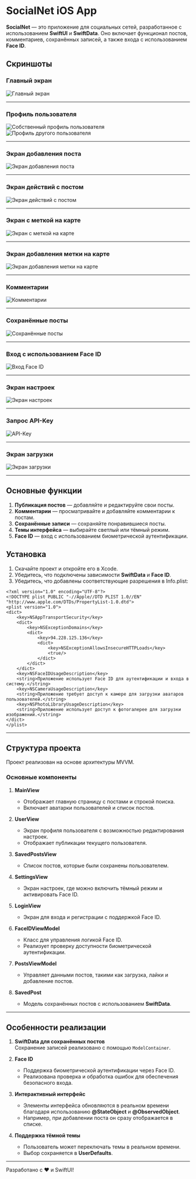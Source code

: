 # SocialNet iOS App

**SocialNet** — это приложение для социальных сетей, разработанное с использованием **SwiftUI** и **SwiftData**. Оно включает функционал постов, комментариев, сохранённых записей, а также входа с использованием **Face ID**.

## Скриншоты

### Главный экран
<img src="https://github.com/user-attachments/assets/a4d4596a-3fad-4141-a9e6-e4b1748b02f3" alt="Главный экран" style="max-height: 200px; width: auto;">

---

### Профиль пользователя
<img src="https://github.com/user-attachments/assets/89d4a6d7-73c6-4aa7-a22e-97d5e24e9060" alt="Собственный профиль пользователя" style="max-height: 200px; width: auto;">
<img src="https://github.com/user-attachments/assets/91d88419-022e-4ad0-82a7-07aa86d71073" alt="Профиль другого пользователя" style="max-height: 200px; width: auto;">

---

### Экран добавления поста
<img src="https://github.com/user-attachments/assets/2d26203a-9e70-4e9f-bc44-0a2b4ce57a06" alt="Экран добавления поста" style="max-height: 200px; width: auto;">

---

### Экран действий с постом
<img src="https://github.com/user-attachments/assets/1f7bf147-43d8-4e38-a3f6-124919ac34e4" alt="Экран действий с постом" style="max-height: 200px; width: auto;">

---

### Экран с меткой на карте
<img src="https://github.com/user-attachments/assets/a5b8c1fd-6127-4ea3-850b-3b88cc3917ee" alt="Экран с меткой на карте" style="max-height: 200px; width: auto;">

---

### Экран добавления метки на карте
<img src="https://github.com/user-attachments/assets/74360429-95f9-47d7-ab25-96a3a2b34821" alt="Экран добавления метки на карте" style="max-height: 200px; width: auto;">

---

### Комментарии
<img src="https://github.com/user-attachments/assets/b174bef1-806f-453f-9dc4-cf287b3b8982" alt="Комментарии" style="max-height: 200px; width: auto;">

---

### Сохранённые посты
<img src="https://github.com/user-attachments/assets/fb330b04-f6b8-40f0-ac1b-33a7c4c0da86" alt="Сохранённые посты" style="max-height: 200px; width: auto;">

---

### Вход с использованием Face ID
<img src="https://github.com/user-attachments/assets/8d4fafee-6ddb-4927-a18f-b4bb901adf12" alt="Вход Face ID" style="max-height: 200px; width: auto;">

---

### Экран настроек
<img src="https://github.com/user-attachments/assets/4120aace-157d-4186-bd07-6f7f621c54ed" alt="Экран настроек" style="max-height: 200px; width: auto;">

---

### Запрос API-Key
<img src="https://github.com/user-attachments/assets/e74a032a-7938-4984-af70-690ca3dacf56" alt="API-Key" style="max-height: 200px; width: auto;">

---

### Экран загрузки
<img src="https://github.com/user-attachments/assets/d0af4893-adc1-46e3-8c62-e670e6218cb5" alt="Экран загрузки" style="max-height: 200px; width: auto;">

---

## Основные функции
1. **Публикация постов** — добавляйте и редактируйте свои посты.
2. **Комментарии** — просматривайте и добавляйте комментарии к постам.
3. **Сохранённые записи** — сохраняйте понравившиеся посты.
4. **Темы интерфейса** — выбирайте светлый или тёмный режим.
5. **Face ID** — вход с использованием биометрической аутентификации.

## Установка
1. Скачайте проект и откройте его в Xcode.
2. Убедитесь, что подключены зависимости **SwiftData** и **Face ID**.
3. Убедитесь, что добавлены соответствующие разрешения в Info.plist:

```
<?xml version="1.0" encoding="UTF-8"?>
<!DOCTYPE plist PUBLIC "-//Apple//DTD PLIST 1.0//EN" "http://www.apple.com/DTDs/PropertyList-1.0.dtd">
<plist version="1.0">
<dict>
    <key>NSAppTransportSecurity</key>
    <dict>
        <key>NSExceptionDomains</key>
        <dict>
            <key>94.228.125.136</key>
            <dict>
                <key>NSExceptionAllowsInsecureHTTPLoads</key>
                <true/>
            </dict>
        </dict>
    </dict>
    <key>NSFaceIDUsageDescription</key>
    <string>Приложение использует Face ID для аутентификации и входа в систему.</string>
    <key>NSCameraUsageDescription</key>
    <string>Приложение требует доступ к камере для загрузки аватаров пользователей.</string>
    <key>NSPhotoLibraryUsageDescription</key>
    <string>Приложение использует доступ к фотогалерее для загрузки изображений.</string>
</dict>
</plist>
```

---

## Структура проекта

Проект реализован на основе архитектуры MVVM.

### Основные компоненты
1. **MainView**  
   - Отображает главную страницу с постами и строкой поиска.  
   - Включает аватарки пользователей и список постов.  

2. **UserView**  
   - Экран профиля пользователя с возможностью редактирования настроек.  
   - Отображает публикации текущего пользователя.  

3. **SavedPostsView**  
   - Список постов, которые были сохранены пользователем.  

4. **SettingsView**  
   - Экран настроек, где можно включить тёмный режим и активировать Face ID.

5. **LoginView**  
   - Экран для входа и регистрации с поддержкой Face ID.

6. **FaceIDViewModel**  
   - Класс для управления логикой Face ID.  
   - Реализует проверку доступности биометрической аутентификации.  

7. **PostsViewModel**  
   - Управляет данными постов, такими как загрузка, лайки и добавление постов.  

8. **SavedPost**  
   - Модель сохранённых постов с использованием **SwiftData**.

---

## Особенности реализации
1. **SwiftData для сохранённых постов**  
   Сохранение записей реализовано с помощью `ModelContainer`.

2. **Face ID**  
   - Поддержка биометрической аутентификации через Face ID.  
   - Реализована проверка и обработка ошибок для обеспечения безопасного входа.

3. **Интерактивный интерфейс**  
   - Элементы интерфейса обновляются в реальном времени благодаря использованию **@StateObject** и **@ObservedObject**.  
   - Например, при добавлении поста он сразу отображается в списке.

4. **Поддержка тёмной темы**  
   - Пользователь может переключать темы в реальном времени.  
   - Выбор сохраняется в **UserDefaults**.

---

Разработано с ❤️ и SwiftUI!
